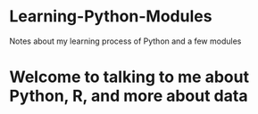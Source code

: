 # Learning-Python-Modules
Notes about my learning process of Python and a few modules

# Welcome to talking to me about Python, R, and more about data
